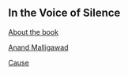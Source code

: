 ## In the Voice of Silence

[About the book](about.md)

[Anand Malligawad](anand.md)

[Cause](cause.md)

